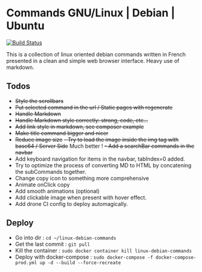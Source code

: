 # Commands GNU/Linux | Debian | Ubuntu

[![Build Status](https://drone.reges.fr/api/badges/alexandre-dos-reis/linux-debian-commands/status.svg?ref=refs/heads/main)](https://drone.reges.fr/alexandre-dos-reis/linux-debian-commands)

This is a collection of linux oriented debian commands written in French presented in a clean and simple web browser interface. Heavy use of markdown.

## Todos

- ~~Style the scrollbars~~
- ~~Put selected command in the url / Static pages with regenerate~~
- ~~Handle Markdown~~
- ~~Handle Markdown style correctly: strong, code, etc...~~
- ~~Add link style in markdown, see composer example~~
- ~~Make title command bigger and nicer~~
- ~~Reduce image size~~
~~- Try to load the image inside the img tag with base64 / Server Side~~ Much better !
~~- Add a searchBar commands in the navbar~~
- Add keyboard navigation for items in the navbar, tabIndex=0 added.
- Try to optimize the process of converting MD to HTML by concatening the subCommands together.
- Change copy icon to something more comprehensive
- Animate onClick copy
- Add smooth animations (optional)
- Add clickable image when present with hover effect.
- Add drone CI config to deploy automagically.

## Deploy

- Go into dir : `cd ~/linux-debian-commands`
- Get the last commit : `git pull`
- Kill the container : `sudo docker container kill linux-debian-commands`
- Deploy with docker-compose : `sudo docker-compose -f docker-compose-prod.yml up -d --build --force-recreate`
